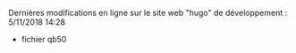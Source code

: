 Dernières modifications en ligne sur le site web "hugo" de développement : 5/11/2018 14:28
- fichier qb50
